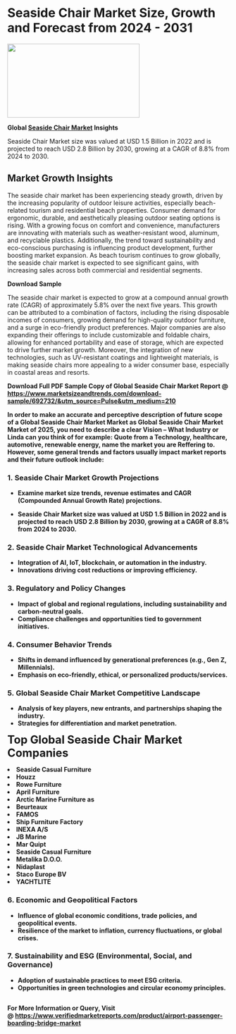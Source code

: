 <H1>Seaside Chair Market Size, Growth and Forecast from 2024 - 2031</H1><img class="aligncenter size-medium wp-image-584254" src="https://thirdeyenews.in/wp-content/uploads/2024/09/Global-Market-Research-300x168.jpeg" alt="" width="300" height="168" /><p><strong>Global&nbsp;<a href="https://www.marketsizeandtrends.com/download-sample/692732/&amp;utm_source=Pulse&amp;utm_medium=210">Seaside Chair Market</a> Insights</strong></p><p>Seaside Chair Market size was valued at USD 1.5 Billion in 2022 and is projected to reach USD 2.8 Billion by 2030, growing at a CAGR of 8.8% from 2024 to 2030.</p><p><h2>Market Growth Insights</h2> <p>The seaside chair market has been experiencing steady growth, driven by the increasing popularity of outdoor leisure activities, especially beach-related tourism and residential beach properties. Consumer demand for ergonomic, durable, and aesthetically pleasing outdoor seating options is rising. With a growing focus on comfort and convenience, manufacturers are innovating with materials such as weather-resistant wood, aluminum, and recyclable plastics. Additionally, the trend toward sustainability and eco-conscious purchasing is influencing product development, further boosting market expansion. As beach tourism continues to grow globally, the seaside chair market is expected to see significant gains, with increasing sales across both commercial and residential segments.</p> <p><strong>Download Sample</strong></p> <p>The seaside chair market is expected to grow at a compound annual growth rate (CAGR) of approximately 5.8% over the next five years. This growth can be attributed to a combination of factors, including the rising disposable incomes of consumers, growing demand for high-quality outdoor furniture, and a surge in eco-friendly product preferences. Major companies are also expanding their offerings to include customizable and foldable chairs, allowing for enhanced portability and ease of storage, which are expected to drive further market growth. Moreover, the integration of new technologies, such as UV-resistant coatings and lightweight materials, is making seaside chairs more appealing to a wider consumer base, especially in coastal areas and resorts.</p> <p><strong></p><p><span class=""><strong>Download Full PDF Sample Copy of Global Seaside Chair Market Report</strong> @ <a href="https://www.marketsizeandtrends.com/download-sample/692732/&amp;utm_source=Pulse&amp;utm_medium=210" target="_blank">https://www.marketsizeandtrends.com/download-sample/692732/&amp;utm_source=Pulse&amp;utm_medium=210</a></span></p><p>In order to make an accurate and perceptive description of future scope of a Global&nbsp;Seaside Chair Market Market as Global&nbsp;Seaside Chair Market Market of 2025, you need to describe a clear Vision &ndash; What Industry or Linda can you think of for example: Quote from a Technology, healthcare, automotive, renewable energy, name the market you are Reffering to. However, some general trends and factors usually impact market reports and their future outlook include:</p><h3>1.&nbsp;<strong>Seaside Chair Market Growth Projections</strong></h3><ul><li>Examine market size trends, revenue estimates and CAGR (Compounded Annual Growth Rate) projections.</li><li><p>Seaside Chair Market size was valued at USD 1.5 Billion in 2022 and is projected to reach USD 2.8 Billion by 2030, growing at a CAGR of 8.8% from 2024 to 2030.</p></li></ul><h3>2.&nbsp;<strong>Seaside Chair Market Technological Advancements</strong></h3><ul><li>Integration of AI, IoT, blockchain, or automation in the industry.</li><li>Innovations driving cost reductions or improving efficiency.</li></ul><h3>3.&nbsp;<strong>Regulatory and Policy Changes</strong></h3><ul><li>Impact of global and regional regulations, including sustainability and carbon-neutral goals.</li><li>Compliance challenges and opportunities tied to government initiatives.</li></ul><h3>4.&nbsp;<strong>Consumer Behavior Trends</strong></h3><ul><li>Shifts in demand influenced by generational preferences (e.g., Gen Z, Millennials).</li><li>Emphasis on eco-friendly, ethical, or personalized products/services.</li></ul><h3>5.&nbsp;<strong>Global Seaside Chair Market Competitive Landscape</strong></h3><ul><li>Analysis of key players, new entrants, and partnerships shaping the industry.</li><li>Strategies for differentiation and market penetration.</li></ul><p data-pm-slice="1 1 []"><span style="color: inherit; font-family: inherit; font-size: 25px;">Top Global Seaside Chair Market Companies</span></p><div class="" data-test-id=""><p><li>Seaside Casual Furniture</li><li> Houzz</li><li> Rowe Furniture</li><li> April Furniture</li><li> Arctic Marine Furniture as</li><li> Beurteaux</li><li> FAMOS </li><li> Ship Furniture Factory</li><li> INEXA A/S</li><li> JB Marine</li><li> Mar Quipt</li><li> Seaside Casual Furniture</li><li> Metalika D.O.O.</li><li> Nidaplast</li><li> Staco Europe BV</li><li> YACHTLITE</li></p></div><h3>6.&nbsp;<strong>Economic and Geopolitical Factors</strong></h3><ul><li>Influence of global economic conditions, trade policies, and geopolitical events.</li><li>Resilience of the market to inflation, currency fluctuations, or global crises.</li></ul><h3>7.&nbsp;<strong>Sustainability and ESG (Environmental, Social, and Governance)</strong></h3><ul><li>Adoption of sustainable practices to meet ESG criteria.</li><li>Opportunities in green technologies and circular economy principles.</li></ul><h2><strong style="font-size: 14px;">For More Information or Query, Visit @&nbsp;</strong><a style="background-color: #ffffff; font-size: 14px;" href="https://www.marketsizeandtrends.com/report/seaside-chair-market/" target="_blank">https://www.verifiedmarketreports.com/product/airport-passenger-boarding-bridge-market</a></h2>
